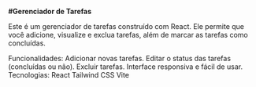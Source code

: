 **#Gerenciador de Tarefas**

Este é um gerenciador de tarefas construído com React. Ele permite que você adicione, visualize e exclua tarefas, além de marcar as tarefas como concluídas.

Funcionalidades:
Adicionar novas tarefas.
Editar o status das tarefas (concluídas ou não).
Excluir tarefas.
Interface responsiva e fácil de usar.
Tecnologias:
React
Tailwind CSS
Vite
